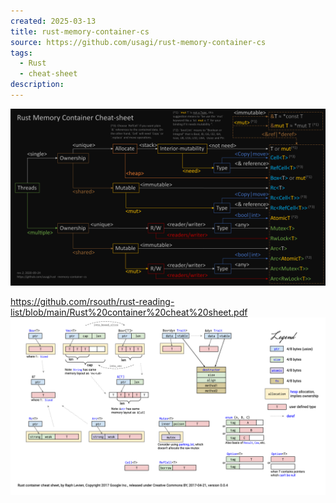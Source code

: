 ```yaml
---
created: 2025-03-13
title: rust-memory-container-cs
source: https://github.com/usagi/rust-memory-container-cs
tags:
  - Rust
  - cheat-sheet
description:
---
```

![](../attachments/2025-03-13-05-01.png)

https://github.com/rsouth/rust-reading-list/blob/main/Rust%20container%20cheat%20sheet.pdf
![](../attachments/2025-03-13-05-01-1.png)